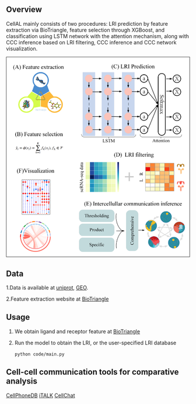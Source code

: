## Overview

CellAL mainly consists of two procedures: LRI prediction by feature extraction via BioTriangle, feature selection through XGBoost, and classification using LSTM network with the attention mechanism, along with CCC inference based on LRI filtering, CCC inference and CCC network visualization.

![Overview](Overview.png)

## Data

1.Data is available at [uniprot](https://www.uniprot.org/), [GEO](https://www.ncbi.nlm.nih.gov/geo/).

2.Feature extraction website at [BioTriangle](http://biotriangle.scbdd.com/)

## Usage



1. We obtain ligand and receptor feature at [BioTriangle](http://biotriangle.scbdd.com/)

2. Run the model to obtain the LRI, or the user-specified LRI database

   ```
   python code/main.py
   ```

## Cell-cell communication tools for comparative analysis



[CellPhoneDB](https://github.com/Teichlab/cellphonedb)  [iTALK](https://github.com/Coolgenome/iTALK)   [CellChat](https://github.com/sqjin/CellChat) 
